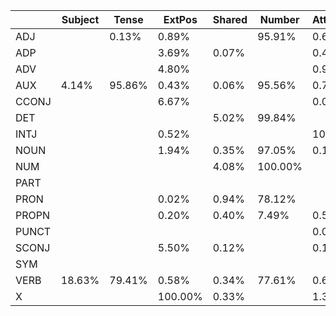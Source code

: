  |  | Subject | Tense | ExtPos | Shared | Number | AttachTo | OOverlap | Graft | NumType | Gender | __MISC__Rel | Lang | Reflex | Person | Mood | Person__psor | ExtGender | VerbForm | Foreign | Overlap | Polarity | ExtNumber | Definite | Number__psor | PronType | Reported
|---|---|---|---|---|---|---|---|---|---|---|---|---|---|---|---|---|---|---|---|---|---|---|---|---|---|---|
 | ADJ  |  | 0.13% | 0.89% |  | 95.91% | 0.64% |  |  | 0.06% | 81.60% | 0.64% | 0.26% |  |  |  |  |  | 0.13% | 0.26% | 5.56% |  |  |  |  | 0.06% | 
 | ADP  |  |  | 3.69% | 0.07% |  | 0.45% |  |  |  |  | 0.45% |  |  |  |  |  |  |  |  | 3.72% |  |  |  |  |  | 0.05%
 | ADV  |  |  | 4.80% |  |  | 0.96% |  |  |  |  | 0.96% |  |  |  |  |  |  |  |  | 7.37% | 22.95% |  |  |  | 0.87% | 0.03%
 | AUX  | 4.14% | 95.86% | 0.43% | 0.06% | 95.56% | 0.79% |  | 0.18% |  | 2.80% | 0.79% |  |  | 92.76% | 92.76% |  |  | 100.00% |  | 8.03% |  | 0.06% |  |  |  | 1.89%
 | CCONJ  |  |  | 6.67% |  |  | 0.08% |  |  |  |  | 0.08% |  |  |  |  |  |  |  |  | 4.92% |  |  |  |  |  | 
 | DET  |  |  |  | 5.02% | 99.84% |  |  |  |  | 63.71% |  | 0.07% |  | 8.88% |  | 8.18% |  |  | 0.07% | 3.54% |  |  | 84.31% | 8.18% | 99.84% | 
 | INTJ  |  |  | 0.52% |  |  | 10.04% |  |  |  |  | 9.93% |  |  |  |  |  |  |  |  | 17.04% |  |  |  |  |  | 0.26%
 | NOUN  |  |  | 1.94% | 0.35% | 97.05% | 0.15% |  |  |  | 98.02% | 0.15% | 0.08% |  |  |  |  | 0.02% |  | 0.17% | 3.97% |  |  |  |  |  | 0.08%
 | NUM  |  |  |  | 4.08% | 100.00% |  |  |  |  |  |  |  |  |  |  |  |  |  |  | 2.62% |  |  |  |  |  | 
 | PART  |  |  |  |  |  |  |  |  |  |  |  |  |  |  |  |  |  |  |  |  |  |  |  |  |  | 
 | PRON  |  |  | 0.02% | 0.94% | 78.12% |  |  |  |  | 44.83% |  |  | 0.13% | 87.03% |  | 0.04% |  |  |  | 6.57% |  |  | 0.02% | 0.04% | 99.78% | 
 | PROPN  |  |  | 0.20% | 0.40% | 7.49% | 0.50% |  |  |  | 6.89% | 0.50% |  |  |  |  |  |  |  |  | 6.69% |  |  |  |  |  | 
 | PUNCT  |  |  |  |  |  | 0.01% | 0.01% |  |  |  | 0.01% |  |  |  |  |  |  |  |  | 9.36% |  |  |  |  |  | 
 | SCONJ  |  |  | 5.50% | 0.12% |  | 0.12% |  |  |  |  | 0.12% |  |  |  |  |  |  |  |  | 6.62% |  |  |  |  |  | 0.12%
 | SYM  |  |  |  |  |  |  |  |  |  |  |  |  |  |  |  |  |  |  |  |  |  |  |  |  |  | 
 | VERB  | 18.63% | 79.41% | 0.58% | 0.34% | 77.61% | 0.60% |  | 0.22% |  | 17.09% | 0.60% |  |  | 61.06% | 60.92% |  |  | 98.18% |  | 4.96% |  |  |  |  |  | 1.17%
 | X  |  |  | 100.00% | 0.33% |  | 1.30% |  |  |  |  | 1.30% |  |  |  |  |  |  |  |  | 20.20% |  |  |  |  |  | 0.65%
